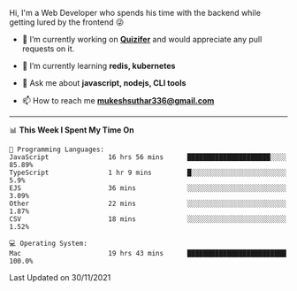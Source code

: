 Hi, I'm a Web Developer who spends his time with the backend while getting lured by the frontend 😜

- 🔭 I’m currently working on **[Quizifer](https://github.com/SutharMukesh/Quizifer/)** and would appreciate any pull requests on it.

- 🌱 I’m currently learning **redis, kubernetes**

- 💬 Ask me about **javascript, nodejs, CLI tools**

- 📫 How to reach me **mukeshsuthar336@gmail.com**

---
<!--START_SECTION:waka-->
📊 **This Week I Spent My Time On** 

```text
💬 Programming Languages: 
JavaScript               16 hrs 56 mins      █████████████████████░░░░   85.89% 
TypeScript               1 hr 9 mins         █░░░░░░░░░░░░░░░░░░░░░░░░   5.9% 
EJS                      36 mins             ░░░░░░░░░░░░░░░░░░░░░░░░░   3.09% 
Other                    22 mins             ░░░░░░░░░░░░░░░░░░░░░░░░░   1.87% 
CSV                      18 mins             ░░░░░░░░░░░░░░░░░░░░░░░░░   1.52%

💻 Operating System: 
Mac                      19 hrs 43 mins      █████████████████████████   100.0%

```


 Last Updated on 30/11/2021
<!--END_SECTION:waka-->
